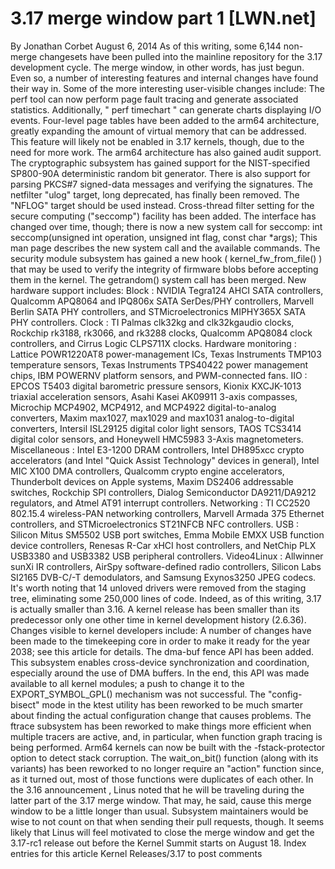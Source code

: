 # 3.17 merge window part 1 [LWN.net]

By
Jonathan Corbet
August 6, 2014
As of this writing, some 6,144 non-merge changesets have been pulled into
the mainline repository for the 3.17 development cycle.  The merge window,
in other words, has just begun.  Even so, a number of interesting features
and internal changes have found their way in.  Some of the more interesting
user-visible changes include:
The
perf
tool can now perform page fault tracing and generate 
     associated statistics.  Additionally, "
perf timechart
" can
     generate charts displaying I/O events.
Four-level page tables have been added to the arm64 architecture,
     greatly expanding the amount of virtual memory that can be addressed.
     This feature will likely not be enabled in 3.17 kernels, though, due
     to the need for more work.    The arm64 architecture has also gained
     audit support.
The cryptographic subsystem has gained support for the NIST-specified 
     SP800-90A deterministic random bit generator.  There is also support
     for parsing PKCS#7 signed-data messages and verifying the signatures.
The netfilter "ulog" target, long deprecated, has finally been
     removed.  The "NFLOG" target should be used instead.
Cross-thread filter setting
for the
     secure computing ("seccomp") facility has been added.  The interface
     has changed over time, though; there is now a new system call for
     seccomp:
int seccomp(unsigned int operation, unsigned int flag, const char *args);
This man page
describes the new system
     call and the available commands.
The security module subsystem has gained a new hook
     (
kernel_fw_from_file()
) that may be used to verify the
     integrity of firmware blobs before accepting them in the kernel.
The
getrandom()
system call
     has been merged.
New hardware support includes:
Block
: NVIDIA Tegra124 AHCI SATA controllers,
     	  Qualcomm APQ8064 and IPQ806x SATA SerDes/PHY controllers,
	  Marvell Berlin SATA PHY controllers, and
	  STMicroelectronics MIPHY365X SATA PHY controllers.
Clock
: 
     	  TI Palmas clk32kg and clk32kgaudio clocks,
	  Rockchip rk3188, rk3066, and rk3288 clocks,
	  Qualcomm APQ8084 clock controllers, and
	  Cirrus Logic CLPS711X clocks.
Hardware monitoring
:
     	  Lattice POWR1220AT8 power-management ICs,
	  Texas Instruments TMP103 temperature sensors,
	  Texas Instruments TPS40422 power management chips,
	  IBM POWERNV platform sensors, and
	  PWM-connected fans.
IIO
:
     	  EPCOS T5403 digital barometric pressure sensors,
	  Kionix KXCJK-1013 triaxial acceleration sensors,
	  Asahi Kasei AK09911 3-axis compasses,
	  Microchip MCP4902, MCP4912, and MCP4922 digital-to-analog converters,
	  Maxim max1027, max1029 and max1031 analog-to-digital converters,
	  Intersil ISL29125 digital color light sensors,
	  TAOS TCS3414 digital color sensors, and
	  Honeywell HMC5983 3-Axis magnetometers.
Miscellaneous
: Intel E3-1200 DRAM controllers,
     	  Intel DH895xcc crypto accelerators (and Intel "Quick Assist
	  Technology" devices in general),
	  Intel MIC X100 DMA controllers,
	  Qualcomm crypto engine accelerators,
	  Thunderbolt devices on Apple systems,
	  Maxim DS2406 addressable switches,
	  Rockchip SPI controllers,
	  Dialog Semiconductor DA9211/DA9212 regulators, and
	  Atmel AT91 interrupt controllers.
Networking
:
     	  TI CC2520 802.15.4 wireless-PAN networking controllers,
	  Marvell Armada 375 Ethernet controllers, and
	  STMicroelectronics ST21NFCB NFC controllers.
USB
:
     	  Silicon Mitus SM5502 USB port switches,
	  Emma Mobile EMXX USB function device controllers,
	  Renesas R-Car xHCI host controllers, and
	  NetChip PLX USB3380 and USB3382 USB peripheral controllers.
Video4Linux
:
	  Allwinner sunXi IR controllers,
	  AirSpy software-defined radio controllers,
	  Silicon Labs SI2165 DVB-C/-T demodulators, and
	  Samsung Exynos3250 JPEG codecs.
It's worth noting that 14 unloved drivers were removed from the
     staging tree, eliminating some 250,000 lines of code.  Indeed, as of
     this writing, 3.17 is actually smaller than 3.16.  A kernel release
     has been smaller than its predecessor only one other time
     in kernel development history (2.6.36).
Changes visible to kernel developers include:
A number of changes have been made to the timekeeping core in order
     to make it ready for the year 2038; see
this article
for details.
The dma-buf fence API has been added.
     This subsystem enables cross-device synchronization and coordination,
     especially around the use of DMA buffers.  In the end, this API was
     made available to all kernel modules;
a
     push to change it to the
EXPORT_SYMBOL_GPL()
mechanism
was not successful.
The "config-bisect" mode in the
ktest
utility has been
     reworked to be much smarter about finding the actual configuration
     change that causes problems.
The ftrace subsystem has been reworked to make things more efficient
     when multiple tracers are active, and, in particular, when function
     graph tracing is being performed.
Arm64 kernels can now be built with the
-fstack-protector
option to detect stack corruption.
The
wait_on_bit()
function (along with its variants) has been
     reworked to no longer require an "action" function since, as it
     turned out, most of those functions were duplicates of each other.
In the
3.16 announcement
, Linus noted that
he will be traveling during the latter part of the 3.17 merge window.  That
may, he said, cause this merge window to be a little longer than usual.
Subsystem maintainers would be wise to not count on that when sending their
pull requests, though.  It seems likely that Linus will feel motivated to
close the merge window and get the 3.17-rc1 release out before the Kernel
Summit starts on August 18.
Index entries for this article
Kernel
Releases/3.17
to post comments